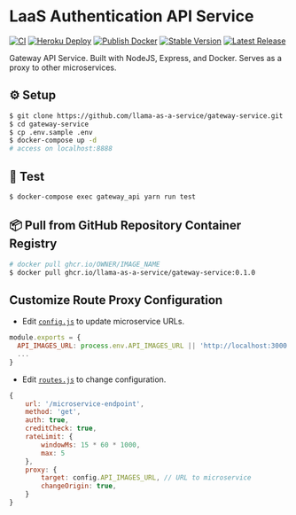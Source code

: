 # LaaS Authentication API Service

[![CI](https://github.com/llama-as-a-service/gateway-service/actions/workflows/ci.yml/badge.svg?branch=main)](https://github.com/llama-as-a-service/gateway-service/actions/workflows/ci.yml) [![Heroku Deploy](https://github.com/llama-as-a-service/gateway-service/actions/workflows/heroku-deploy.yml/badge.svg?branch=main)](https://github.com/llama-as-a-service/gateway-service/actions/workflows/heroku-deploy.yml) [![Publish Docker](https://github.com/llama-as-a-service/gateway-service/actions/workflows/publish-to-ghcr.yml/badge.svg?branch=main)](https://github.com/llama-as-a-service/gateway-service/actions/workflows/publish-to-ghcr.yml) [![Stable Version](https://img.shields.io/github/v/tag/llama-as-a-service/gateway-service)](https://img.shields.io/github/v/tag/llama-as-a-service/gateway-service) [![Latest Release](https://img.shields.io/github/v/release/llama-as-a-service/gateway-service?color=%233D9970)](https://img.shields.io/github/v/tag/llama-as-a-service/gateway-service?color=%233D9970)

Gateway API Service. Built with NodeJS, Express, and Docker. Serves as a proxy to other microservices.

## ⚙️ Setup
```sh
$ git clone https://github.com/llama-as-a-service/gateway-service.git
$ cd gateway-service
$ cp .env.sample .env
$ docker-compose up -d
# access on localhost:8888
```

## 🧪 Test
```sh
$ docker-compose exec gateway_api yarn run test
```

## 📦 Pull from GitHub Repository Container Registry
```sh
# docker pull ghcr.io/OWNER/IMAGE_NAME
$ docker pull ghcr.io/llama-as-a-service/gateway-service:0.1.0
```

## Customize Route Proxy Configuration
- Edit [`config.js`](./config.js) to update microservice URLs.

```js
module.exports = {
  API_IMAGES_URL: process.env.API_IMAGES_URL || 'http://localhost:3000'
  ...
}
```

- Edit [`routes.js`](./src/routes.js) to change configuration.

```js
{
    url: '/microservice-endpoint',
    method: 'get',
    auth: true,
    creditCheck: true,
    rateLimit: {
        windowMs: 15 * 60 * 1000,
        max: 5
    },
    proxy: {
        target: config.API_IMAGES_URL, // URL to microservice
        changeOrigin: true,
    }
}
```
